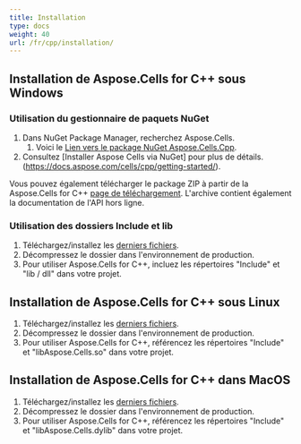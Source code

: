 ```yaml
---
title: Installation
type: docs
weight: 40
url: /fr/cpp/installation/
---
```


## **Installation de Aspose.Cells for C++ sous Windows**
### **Utilisation du gestionnaire de paquets NuGet**
1. Dans NuGet Package Manager, recherchez Aspose.Cells. 
   1. Voici le [Lien vers le package NuGet Aspose.Cells.Cpp](https://www.nuget.org/packages/Aspose.Cells.Cpp).
1. Consultez [Installer Aspose Cells via NuGet] pour plus de détails.(https://docs.aspose.com/cells/cpp/getting-started/).  

Vous pouvez également télécharger le package ZIP à partir de la Aspose.Cells for C++ [page de téléchargement](https://downloads.aspose.com/cells/cpp/). L'archive contient également la documentation de l'API hors ligne.
### **Utilisation des dossiers Include et lib**
1. Téléchargez/installez les [derniers fichiers](https://downloads.aspose.com/cells/cpp/).
1. Décompressez le dossier dans l'environnement de production.
1. Pour utiliser Aspose.Cells for C++, incluez les répertoires "Include" et "lib / dll" dans votre projet.

## **Installation de Aspose.Cells for C++ sous Linux**
1. Téléchargez/installez les [derniers fichiers](https://downloads.aspose.com/cells/cpp/).
1. Décompressez le dossier dans l'environnement de production.
1. Pour utiliser Aspose.Cells for C++, référencez les répertoires "Include" et "libAspose.Cells.so" dans votre projet.

## **Installation de Aspose.Cells for C++ dans MacOS**
1. Téléchargez/installez les [derniers fichiers](https://downloads.aspose.com/cells/cpp/).
1. Décompressez le dossier dans l'environnement de production.
1. Pour utiliser Aspose.Cells for C++, référencez les répertoires "Include" et "libAspose.Cells.dylib" dans votre projet.
